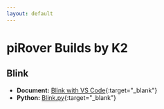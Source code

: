 ```yaml
---
layout: default
---
```


# piRover Builds by K2

## Blink

- **Document:** [Blink with VS Code](piRoverBlink.pdf){:target="_blank"}
- **Python:** [Blink.py](blink.py){:target="_blank"}


